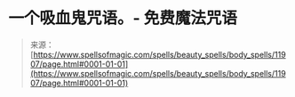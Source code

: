 <!--yml

category: 未分类

date: 2024-06-12 18:49:21

-->

# 一个吸血鬼咒语。- 免费魔法咒语

> 来源：[https://www.spellsofmagic.com/spells/beauty_spells/body_spells/11907/page.html#0001-01-01](https://www.spellsofmagic.com/spells/beauty_spells/body_spells/11907/page.html#0001-01-01)
